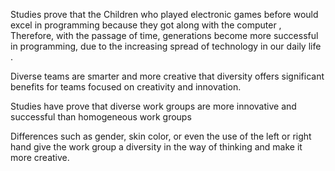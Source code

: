 Studies prove that the Children who played electronic games before would excel in programming because they got along with the computer , Therefore, with the passage of time, generations become more successful in programming, due to the increasing spread of technology in our daily life .

Diverse teams are smarter and more creative that diversity offers significant benefits for teams focused on creativity and innovation.

Studies have prove that diverse work groups are more innovative and successful than homogeneous work groups

Differences such as gender, skin color, or even the use of the left or right hand give the work group a diversity in the way of thinking and make it more creative.
